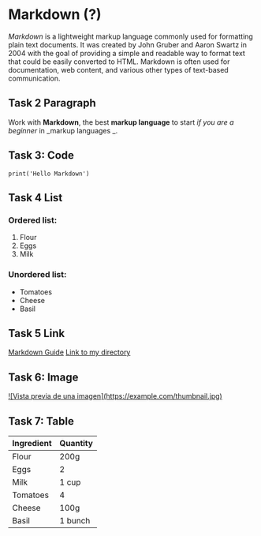 # Markdown (?)

*Markdown* is a lightweight markup language commonly used for formatting plain text documents. It was created by John Gruber and Aaron Swartz in 2004 with the goal of providing a simple and readable way to format text that could be easily converted to HTML. Markdown is often used for documentation, web content, and various other types of text-based communication.

## Task 2 Paragraph

Work with **Markdown**, the best **markup language** to start _if you are a beginner_ in _markup languages _.

## Task 3: Code

```
print('Hello Markdown')
```

## Task 4 List

### Ordered list:

1. Flour
2. Eggs
3. Milk

### Unordered list:

- Tomatoes
- Cheese
- Basil

## Task 5 Link

[Markdown Guide](https://markdown.es/)
[Link to my directory](ruta/a/tu/proyecto/tareamarkdown.md)

## Task 6: Image

<a href="https://example.com/large-image.jpg" target="_blank">
   ![Vista previa de una imagen](https://example.com/thumbnail.jpg)
</a>

## Task 7: Table

| Ingredient      | Quantity |
| --------------- | -------- |
| Flour           | 200g     |
| Eggs            | 2        |
| Milk            | 1 cup    |
| Tomatoes        | 4        |
| Cheese          | 100g     |
| Basil           | 1  bunch |
